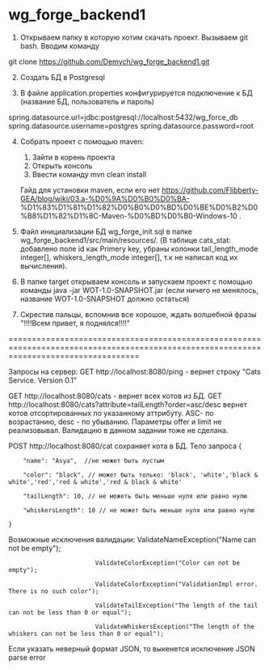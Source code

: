 # wg_forge_backend1
1) Открываем папку в которую хотим скачать проект.
  Вызываем git bash.
  Вводим команду
 
  git clone https://github.com/Demych/wg_forge_backend1.git

2) Создать БД в Postgresql

3) В файле application.properties конфигурируется подключение к БД (название БД, пользователь и пароль) 

  spring.datasource.url=jdbc:postgresql://localhost:5432/wg_force_db
  spring.datasource.username=postgres
  spring.datasource.password=root

4) Собрать проект с помощью maven:
    1) Зайти в корень проекта
    2) Открыть консоль
    3) Ввести команду mvn clean install
  
    Гайд для установки maven, если его нет https://github.com/Flibberty-GEA/blog/wiki/03.a-%D0%9A%D0%B0%D0%BA-  %D1%83%D1%81%D1%82%D0%B0%D0%BD%D0%BE%D0%B2%D0%B8%D1%82%D1%8C-Maven-%D0%BD%D0%B0-Windows-10 .
  
 5) Файл инициализации БД  wg_forge_init.sql в папке wg_forge_backend1/src/main/resources/.
    (В таблице cats_stat: добавлено поле id как Primery key,
    убраны колонки  tail_length_mode integer[], whiskers_length_mode integer[], т.к не написал код их вычисления).
    
 6) В папке target открываем консоль и запускаем проект с помощью команды java -jar WOT-1.0-SNAPSHOT.jar (если ничего не менялось,      название WOT-1.0-SNAPSHOT должно остаться)

  7) Скрестив пальцы, вспомнив все хорошое,  ждать волшебной фразы "!!!!Всем привет, я поднялся!!!!"

========================================================================================================================================

Запросы на сервер:
GET http://localhost:8080/ping  - вернет строку "Cats Service. Version 0.1"

GET http://localhost:8080/cats - вернет всех котов из БД. 
GET http://localhost:8080/cats?attribute=tailLength?order=asc/desc  вернет котов отсортированных по указанному аттрибуту. ASC- по возрастанию, desc - по убыванию. 
Параметры offer и limit не реализовывал. Валидацию в данном задании тоже не сделана.

POST http://localhost:8080/cat сохраняет кота в БД. 
Тело запроса {

        "name": "Asya",  //не может быть пустым
       
        "color": "black", // может быть только: 'black', 'white','black & white','red','red & white','red & black & white'
        
        "tailLength": 10, // не можеть быть меньше нуля или равно нулю
        
        "whiskersLength": 10 // не может быть меньше нуля или равно нулю
        
    }
Возможные исключения валидации: ValidateNameException("Name can not be empty");

                            ValidateColorException("Color can not be empty");
                            
                            ValidateColorException("ValidationImpl error. There is no such color");
                            
                            ValidateTailException("The length of the tail can not be less than 0 or equal");
                            
                            ValidateWhiskersException("The length of the whiskers can not be less than 0 or equal");
                            
                            
Если указать неверный формат JSON, то выкенется исключение JSON parse error
